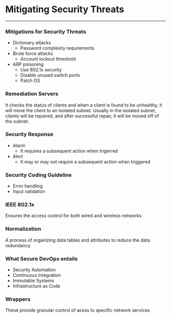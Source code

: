 # Mitigating Security Threats
---
### Mitigations for Security Threats
* Dictionary attacks
  * Password complexity requirements
* Brute force attacks
  * Account lockout threshold
* ARP poisoning
  * Use 802.1x security
  * Disable unused switch ports
  * Patch OS
  
### Remediation Servers
It checks the status of clients and when a client is found to be unhealthy, it will move the client to an isolated subnet.
Usually in the isolated subnet, clients will be repaired, and after successful repair, it will be moved off of the subnet.

### Security Response
* Alarm
  * It requires a subsequent action when trigerred
* Alert
  * It may or may not require a subsequent action when triggered
  
### Security Coding Guideline
* Error handling
* Input validation
  
### IEEE 802.1x
Ensures the access control for both wired and wireless networks

### Normalization
A process of organizing data tables and attributes to reduce the data redundancy

### What Secure DevOps entails
* Security Automation
* Continuous Integration
* Immutable Systems
* Infrastructure as Code

### Wrappers
These provide granular control of acess to specific network services

